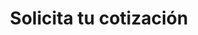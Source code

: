 ---
title: "Solicita tu cotización"
layout: "get-a-quote"
draft: false

contact_image: "images/dog.png"
redirect_url: "https://www.petstohomecr.com/es/thank-you/"
---